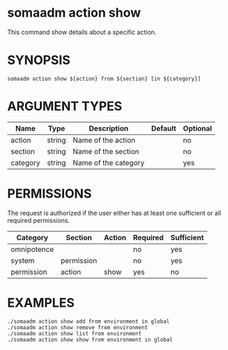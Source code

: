 # somaadm action show

This command show details about a specific action.

# SYNOPSIS

```
somaadm action show ${action} from ${section} [in ${category}]
```

# ARGUMENT TYPES

Name | Type |     Description   | Default | Optional
 --- |  --- | ----------------- | ------- | --------
action | string | Name of the action | | no
section | string | Name of the section | | no
category | string | Name of the category | | yes

# PERMISSIONS

The request is authorized if the user either has at least one
sufficient or all required permissions.

Category | Section | Action | Required | Sufficient
 ------- | ------- | ------ | -------- | ----------
omnipotence | | | no | yes
system | permission | | no | yes
permission | action | show | yes | no

# EXAMPLES

```
./somaadm action show add from environment in global
./somaadm action show remove from environment
./somaadm action show list from environment
./somaadm action show show from environment in global
```
